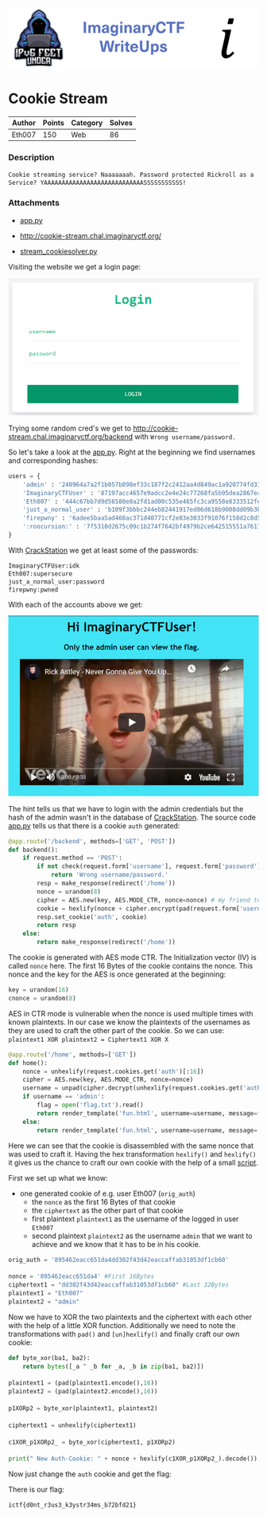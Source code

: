 ![ImaginaryCTF](../../banner.png)

# Cookie Stream

|Author|Points|Category|Solves|
|---|---|---|---|
|Eth007|150|Web|86|

### Description

```
Cookie streaming service? Naaaaaaah. Password protected Rickroll as a Service? YAAAAAAAAAAAAAAAAAAAAAAAAAAAASSSSSSSSSSS!	
```

### Attachments

* [app.py](app.py)
* http://cookie-stream.chal.imaginaryctf.org/

* [stream_cookiesolver.py](stream_cookiesolver.py)

Visiting the website we get a login page:

![login.PNG](login.PNG)

Trying some random cred's we get to http://cookie-stream.chal.imaginaryctf.org/backend with `Wrong username/password.`

So let's take a look at the [app.py](app.py).
Right at the beginning we find usernames and corresponding hashes:
```py
users = {
    'admin' : '240964a7a2f1b057b898ef33c187f2c2412aa4d849ac1a920774fd317000d33ebb8b0064834ed1f8a74763df4e95cd8c8be3a154b46929c3969ce323db69b81f',
    'ImaginaryCTFUser' : '87197acc4657e9adcc2e4e24c77268fa5b95dea2867eacd493a0478a0c493420bfb2280c7e4e579a604e0a243f74a36a8931edf71b088add09537e54b11ce326',
    'Eth007' : '444c67bb7d9d56580e0a2fd1ad00c535e465fc3ca9558e8333512fe65ff971a3dfb6b08f48ea4f91f8e8b55887ec3f0d7634a8df98e636a4134628c95a8f0ebf',
    'just_a_normal_user' : 'b109f3bbbc244eb82441917ed06d618b9008dd09b3befd1b5e07394c706a8bb980b1d7785e5976ec049b46df5f1326af5a2ea6d103fd07c95385ffab0cacbc86',
    'firepwny' : '6adee5baa5ad468ac371d40771cf2e83e3033f91076f158d2c8d5d7be299adfce15247067740edd428ef596006d6eaa843b36cc109618e0a1cae843b6eed5c29',
    ':roocursion:' : '7f5310d2675c09c1b274f7642bf4979b2ce642515551a7617d155033e77ecfd53dede33ee541adde2f1072739696d0138d1b2f90c9ecc596095fa43b759e9baa',
}
```
With [CrackStation](https://crackstation.net/) we get at least some of the passwords:
```
ImaginaryCTFUser:idk
Eth007:supersecure
just_a_normal_user:password
firepwny:pwned
```
With each of the accounts above we get:

![logged_in.PNG](logged_in.PNG)

The hint tells us that we have to login with the admin credentials but the hash of the admin wasn't in the database of [CrackStation](https://crackstation.net/).
The source code [app.py](app.py) tells us that there is a cookie `auth` generated:
```py
@app.route('/backend', methods=['GET', 'POST'])
def backend():
    if request.method == 'POST':
        if not check(request.form['username'], request.form['password']):
            return 'Wrong username/password.'
        resp = make_response(redirect('/home'))
        nonce = urandom(8)
        cipher = AES.new(key, AES.MODE_CTR, nonce=nonce) # my friend told me that cbc had some weird bit flipping attack? ctr sounds way cooler anyways
        cookie = hexlify(nonce + cipher.encrypt(pad(request.form['username'].encode(), 16)))
        resp.set_cookie('auth', cookie)
        return resp
    else:
        return make_response(redirect('/home'))
```

The cookie is generated with AES mode CTR. The Initialization vector (IV) is called `nonce` here. The first 16 Bytes of the cookie contains the nonce. This nonce and the key for the AES is once generated at the beginning:
```py
key = urandom(16)
cnonce = urandom(8)
```
AES in CTR mode is vulnerable when the nonce is used multiple times with known plaintexts. In our case we know the plaintexts of the usernames as they are used to craft the other part of the cookie. So we can use: `plaintext1 XOR plaintext2 = Ciphertext1 XOR X`


```py
@app.route('/home', methods=['GET'])
def home():
    nonce = unhexlify(request.cookies.get('auth')[:16])
    cipher = AES.new(key, AES.MODE_CTR, nonce=nonce)
    username = unpad(cipher.decrypt(unhexlify(request.cookies.get('auth')[16:])), 16).decode()
    if username == 'admin':
        flag = open('flag.txt').read()
        return render_template('fun.html', username=username, message=f'Your flag: {flag}')
    else:
        return render_template('fun.html', username=username, message='Only the admin user can view the flag.')
```
Here we can see that the cookie is disassembled with the same nonce that was used to craft it. Having the hex transformation `hexlify()` and `hexlify()` it gives us the chance to craft our own cookie with the help of a small [script](stream_cookiesolver.py).

First we set up what we know:
* one generated cookie of e.g. user Eth007 (`orig_auth`)
  * the `nonce` as the first 16 Bytes of that cookie
  * the `ciphertext` as the other part of that cookie
  * first plaintext `plaintext1` as the username of the logged in user `Eth007`
  * second plaintext `plaintext2` as the username `admin` that we want to achieve and we know that it has to be in his cookie.

```py
orig_auth = '895462eacc651da4dd302f43d42eaccaffab31053df1cb60'

nonce = '895462eacc651da4' #First 16Bytes
ciphertext1 = "dd302f43d42eaccaffab31053df1cb60" #Last 32Bytes
plaintext1 = "Eth007"
plaintext2 = "admin"
```

Now we have to XOR the two plaintexts and the ciphertext with each other with the help of a little XOR function. Additionally we need to note the transformations with `pad()` and `[un]hexlify()` and finally craft our own cookie:
```py
def byte_xor(ba1, ba2):
    return bytes([_a ^ _b for _a, _b in zip(ba1, ba2)])

plaintext1 = (pad(plaintext1.encode(),16))
plaintext2 = (pad(plaintext2.encode(),16))

p1XORp2 = byte_xor(plaintext1, plaintext2)

ciphertext1 = unhexlify(ciphertext1)

c1XOR_p1XORp2_ = byte_xor(ciphertext1, p1XORp2)

print(" New Auth-Cookie: " + nonce + hexlify(c1XOR_p1XORp2_).decode())
```

Now just change the `auth` cookie and get the flag:



There is our flag:
```
ictf{d0nt_r3us3_k3ystr34ms_b72bfd21}
```
